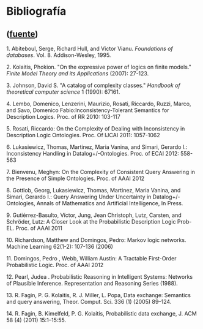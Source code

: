 # Bibliografía
([fuente](https://campus.exactas.uba.ar/course/view.php?id=1027&section=4))
---
1\. Abiteboul, Serge, Richard Hull, and Victor Vianu. _Foundations of
databases_. Vol. 8. Addison-Wesley, 1995.

2\. Kolaitis, Phokion. "On the expressive power of logics on finite models."
_Finite Model Theory and its Applications_ (2007): 27-123.

3\. Johnson, David S. "A catalog of complexity classes." _Handbook of
theoretical computer science_ 1 (1990): 67161.

4\. Lembo, Domenico, Lenzerini, Maurizio, Rosati, Riccardo, Ruzzi, Marco, and
Savo, Domenico Fabio:Inconsistency-Tolerant Semantics for Description Logics.
Proc. of RR 2010: 103-117

5\. Rosati, Riccardo: On the Complexity of Dealing with Inconsistency in
Description Logic Ontologies. Proc. Of IJCAI 2011: 1057-1062

6\. Lukasiewicz, Thomas, Martinez, Maria Vanina, and Simari, Gerardo I.:
Inconsistency Handling in Datalog+/-Ontologies. Proc. of ECAI 2012: 558-563

7\. Bienvenu, Meghyn: On the Complexity of Consistent Query Answering in the
Presence of Simple Ontologies. Proc. of AAAI 2012

8\. Gottlob, Georg, Lukasiewicz, Thomas, Martinez, Maria Vanina, and Simari,
Gerardo I.: Query Answering  Under Uncertainty in Datalog+/- Ontologies,
Annals of Mathematics and Artificial Intelligence, In Press.

9\. Gutiérrez-Basulto, Víctor, Jung, Jean Christoph, Lutz, Carsten, and
Schröder, Lutz: A Closer Look at the  Probabilistic Description Logic Prob-EL.
Proc. of AAAI 2011

10\. Richardson, Matthew and Domingos, Pedro: Markov logic networks. Machine
Learning 62(1-2): 107-136 (2006)

11\. Domingos, Pedro , Webb, William Austin: A Tractable First-Order
Probabilistic Logic. Proc. of AAAI 2012

12\. Pearl, Judea . Probabilistic Reasoning in Intelligent Systems: Networks
of Plausible Inference. Representation and Reasoning Series (1988).

13\. R. Fagin, P. G. Kolaitis, R. J. Miller, L. Popa, Data exchange: Semantics
and query answering, Theor. Comput. Sci. 336 (1) (2005) 89–124.

14\. R. Fagin, B. Kimelfeld, P. G. Kolaitis, Probabilistic data exchange, J.
ACM 58 (4) (2011) 15:1–15:55.

